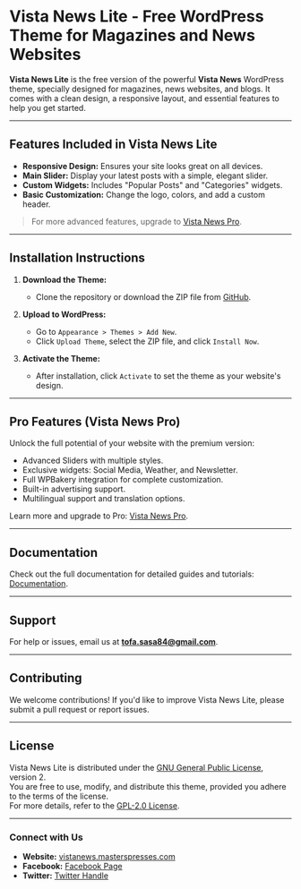 # Vista News Lite - Free WordPress Theme for Magazines and News Websites

**Vista News Lite** is the free version of the powerful **Vista News** WordPress theme, specially designed for magazines, news websites, and blogs. It comes with a clean design, a responsive layout, and essential features to help you get started.

---

## Features Included in Vista News Lite
- **Responsive Design:** Ensures your site looks great on all devices.
- **Main Slider:** Display your latest posts with a simple, elegant slider.
- **Custom Widgets:** Includes "Popular Posts" and "Categories" widgets.
- **Basic Customization:** Change the logo, colors, and add a custom header.

> For more advanced features, upgrade to [Vista News Pro](https://www.templatemonster.com/wordpress-themes/vista-news-the-ultimate-wordpress-theme-for-magazines-and-news-websites-466140.html?_gl=1*he3wza*_gcl_au*mtcxotkwmzg0my4xnzmyndg3mdy0*_ga*mtm1oti0nja3lje3mzi0odcwnje.*_ga_ftpyegt5ly*mtczmjy4otayns4xoc4xlje3mzi2odkwnzkuni4wlja.).

---

## Installation Instructions

1. **Download the Theme:**
   - Clone the repository or download the ZIP file from [GitHub](https://github.com/mustafaabdo09/Vista-Free).

2. **Upload to WordPress:**
   - Go to `Appearance > Themes > Add New`.
   - Click `Upload Theme`, select the ZIP file, and click `Install Now`.

3. **Activate the Theme:**
   - After installation, click `Activate` to set the theme as your website's design.

---

## Pro Features (Vista News Pro)
Unlock the full potential of your website with the premium version:
- Advanced Sliders with multiple styles.
- Exclusive widgets: Social Media, Weather, and Newsletter.
- Full WPBakery integration for complete customization.
- Built-in advertising support.
- Multilingual support and translation options.

Learn more and upgrade to Pro: [Vista News Pro](https://www.templatemonster.com/wordpress-themes/vista-news-the-ultimate-wordpress-theme-for-magazines-and-news-websites-466140.html?_gl=1*fz7c4c*_gcl_au*mtcxotkwmzg0my4xnzmyndg3mdy0*_ga*mtm1oti0nja3lje3mzi0odcwnje.*_ga_ftpyegt5ly*mtczmjy4otayns4xoc4wlje3mzi2odkwmjuunjaumc4w).

---

## Documentation
Check out the full documentation for detailed guides and tutorials: [Documentation](https://vistanews.masterspresses.com/theme-documentation/).

---

## Support
For help or issues, email us at **tofa.sasa84@gmail.com**.


---

## Contributing
We welcome contributions! If you'd like to improve Vista News Lite, please submit a pull request or report issues.

---

## License
Vista News Lite is distributed under the [GNU General Public License](https://www.gnu.org/licenses/gpl-3.0.html), version 2.  
You are free to use, modify, and distribute this theme, provided you adhere to the terms of the license.  
For more details, refer to the [GPL-2.0 License](https://opensource.org/licenses/GPL-2.0).


---

### Connect with Us
- **Website:** [vistanews.masterspresses.com](https://vistanews.masterspresses.com/)
- **Facebook:** [Facebook Page](https://www.facebook.com/mustafaabdo09)
- **Twitter:** [Twitter Handle](https://x.com/hubwebz)

